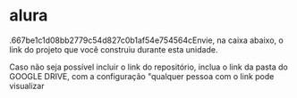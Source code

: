 # alura
.667be1c1d08bb2779c54d827c0b1af54e754564cEnvie, na caixa abaixo, o link do projeto que você construiu durante esta unidade.

Caso não seja possível incluir o link do repositório, inclua o link da pasta do GOOGLE DRIVE, com a configuração "qualquer pessoa com o link pode visualizar
